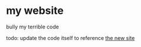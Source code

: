 # my website
bully my terrible code

todo: update the code itself to reference [the new site](https://defautluser0.xyz)
